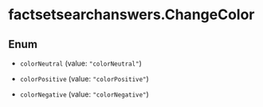 # factsetsearchanswers.ChangeColor

## Enum


* `colorNeutral` (value: `"colorNeutral"`)

* `colorPositive` (value: `"colorPositive"`)

* `colorNegative` (value: `"colorNegative"`)


